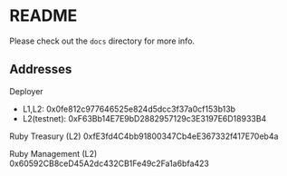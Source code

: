 # README

Please check out the `docs` directory for more info.

## Addresses

Deployer
* L1,L2: 0x0fe812c977646525e824d5dcc3f37a0cf153b13b
* L2(testnet): 0xF63Bb14E7E9bD2882957129c3E3197E6D18933B4

Ruby Treasury (L2)
0xfE3fd4C4bb91800347Cb4eE367332f417E70eb4a

Ruby Management (L2)
0x60592CB8ceD45A2dc432CB1Fe49c2Fa1a6bfa423

